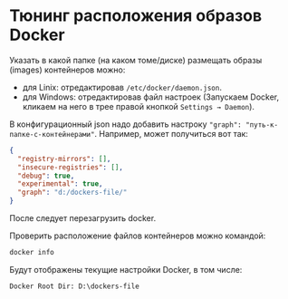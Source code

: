 # Тюнинг расположения образов Docker

Указать в какой папке (на каком томе/диске) размещать образы (images) контейнеров можно:
 * для Linix: отредактировав `/etc/docker/daemon.json`.
 * для Windows: отредактировав файл настроек (Запускаем Docker, кликаем на него в трее правой кнопкой `Settings → Daemon`).

В конфигурационный json надо добавить настроку `"graph": "путь-к-папке-с-контейнерами"`. Например, может получиться вот так:
```json
{
  "registry-mirrors": [],
  "insecure-registries": [],
  "debug": true,
  "experimental": true,
  "graph": "d:/dockers-file/"
}
```

После следует перезагрузить docker.

Проверить расположение файлов контейнеров можно командой:
```bash
docker info
```

Будут отображены текущие настройки Docker, в том числе: 
```txt
Docker Root Dir: D:\dockers-file
```



